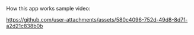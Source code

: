 How this app works sample video:

https://github.com/user-attachments/assets/580c4096-752d-49d8-8d7f-a2d21c838b0b
